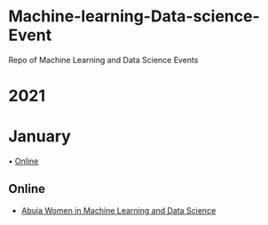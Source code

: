 # Machine-learning-Data-science-Event
Repo of Machine Learning and Data Science Events 

# 2021
# January

• [Online](https://github.com/chiazor/Machine-learning-Data-science-event#Online)

## Online 

- [Abuja Women in Machine Learning and Data Science](https://www.meetup.com/Abuja-Women-in-Machine-Learning-and-Data-Science/events/275631062)
